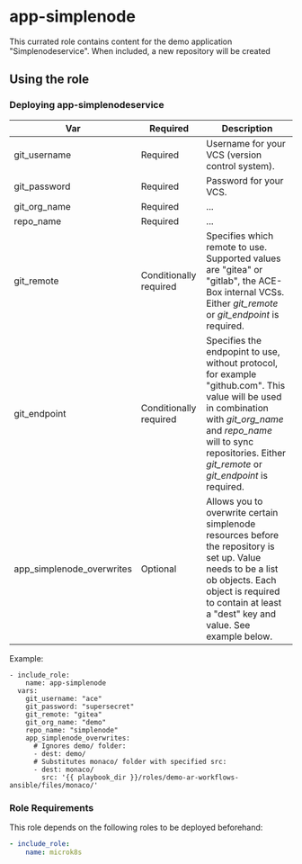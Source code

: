 # app-simplenode

This currated role contains content for the demo application "Simplenodeservice". When included, a new repository will be created

## Using the role

### Deploying app-simplenodeservice

|Var|Required|Description|
|---|---|---|
|git_username|Required|Username for your VCS (version control system).|
|git_password|Required|Password for your VCS.|
|git_org_name|Required|...|
|repo_name|Required|...|
|git_remote|Conditionally required|Specifies which remote to use. Supported values are "gitea" or "gitlab", the ACE-Box internal VCSs. Either _git_remote_ or _git_endpoint_ is required.|
|git_endpoint|Conditionally required|Specifies the endpopint to use, without protocol, for example "github.com". This value will be used in combination with _git_org_name_ and _repo_name_ will to sync repositories. Either _git_remote_ or _git_endpoint_ is required.|
|app_simplenode_overwrites|Optional|Allows you to overwrite certain simplenode resources before the repository is set up. Value needs to be a list ob objects. Each object is required to contain at least a "dest" key and value. See example below.|

Example:

```
- include_role:
    name: app-simplenode
  vars:
    git_username: "ace"
    git_password: "supersecret"
    git_remote: "gitea"
    git_org_name: "demo"
    repo_name: "simplenode"
    app_simplenode_overwrites:
      # Ignores demo/ folder:
      - dest: demo/
      # Substitutes monaco/ folder with specified src:
      - dest: monaco/
        src: '{{ playbook_dir }}/roles/demo-ar-workflows-ansible/files/monaco/'
```

### Role Requirements

This role depends on the following roles to be deployed beforehand:

```yaml
- include_role:
    name: microk8s
```
